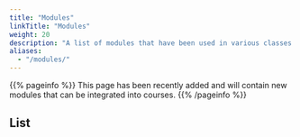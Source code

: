 ```yaml
---
title: "Modules"
linkTitle: "Modules"
weight: 20
description: "A list of modules that have been used in various classes and tutorials"
aliases:
  - "/modules/"
---
```


{{% pageinfo %}}
This page has been recently added and will contain new modules that can be integrated into courses.
{{% /pageinfo %}}

## List
